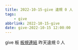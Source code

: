 ```yaml
---
title: 2022-10-15-give 違規 0 人
tags:
    - give
abbrlink: 2022-10-15-give
date: give-2022-10-15 12:00:00
---
```

give 板 [板規連結](https://www.ptt.cc/bbs/give/M.1612495900.A.C32.html)
昨天違規 0 人
